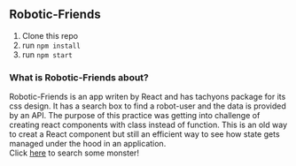 ## Robotic-Friends 

1. Clone this repo
2. run `npm install`
3. run `npm start`

### What is Robotic-Friends about?

Robotic-Friends is an app writen by React and has tachyons package for its css design. 
It has a search box to find a robot-user and the data is provided by an API.
The purpose of this practice was getting into challenge of creating react components with class instead of function. This is an old way to creat a React component but still an efficient way to see how state gets managed under the hood in an application.  
Click [here](https://samiracode.github.io/robotic-friends/) to search some monster!  









